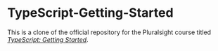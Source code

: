 # TypeScript-Getting-Started

This is a clone of the official repository for the Pluralsight course titled [*TypeScript: Getting Started*](https://app.pluralsight.com/library/courses/typescript-getting-started/table-of-contents). 
